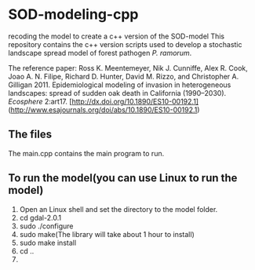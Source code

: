 # SOD-modeling-cpp
recoding the model to create a c++ version of the SOD-model
This repository contains the c++ version scripts used to develop a stochastic landscape spread model of forest pathogen *P. ramorum*.

The reference paper: Ross K. Meentemeyer, Nik J. Cunniffe, Alex R. Cook, Joao A. N. Filipe, Richard D. Hunter, David M. Rizzo, and Christopher A. Gilligan 2011. Epidemiological modeling of invasion in heterogeneous landscapes: spread of sudden oak death in California (1990–2030). *Ecosphere* 2:art17. [http://dx.doi.org/10.1890/ES10-00192.1] (http://www.esajournals.org/doi/abs/10.1890/ES10-00192.1) 

## The files
The main.cpp contains the main program to run.

## To run the model(you can use Linux to run the model)
1.  Open an Linux shell and set the directory to the model folder.
2.  cd gdal-2.0.1
3.  sudo ./configure
4.  sudo make(The library will take about 1 hour to install)
5.  sudo make install
5.  cd ..
6.  
